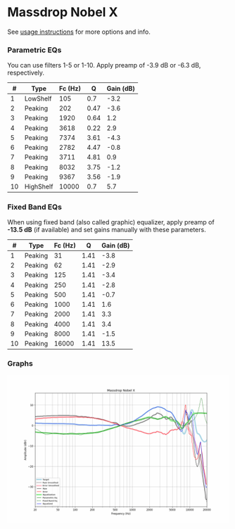 # Massdrop Nobel X
See [usage instructions](https://github.com/jaakkopasanen/AutoEq#usage) for more options and info.

### Parametric EQs
You can use filters 1-5 or 1-10. Apply preamp of -3.9 dB or -6.3 dB, respectively.

|   # | Type      |   Fc (Hz) |    Q |   Gain (dB) |
|-----|-----------|-----------|------|-------------|
|   1 | LowShelf  |       105 | 0.7  |        -3.2 |
|   2 | Peaking   |       202 | 0.47 |        -3.6 |
|   3 | Peaking   |      1920 | 0.64 |         1.2 |
|   4 | Peaking   |      3618 | 0.22 |         2.9 |
|   5 | Peaking   |      7374 | 3.61 |        -4.3 |
|   6 | Peaking   |      2782 | 4.47 |        -0.8 |
|   7 | Peaking   |      3711 | 4.81 |         0.9 |
|   8 | Peaking   |      8032 | 3.75 |        -1.2 |
|   9 | Peaking   |      9367 | 3.56 |        -1.9 |
|  10 | HighShelf |     10000 | 0.7  |         5.7 |

### Fixed Band EQs
When using fixed band (also called graphic) equalizer, apply preamp of **-13.5 dB** (if available) and set gains manually with these parameters.

|   # | Type    |   Fc (Hz) |    Q |   Gain (dB) |
|-----|---------|-----------|------|-------------|
|   1 | Peaking |        31 | 1.41 |        -3.8 |
|   2 | Peaking |        62 | 1.41 |        -2.9 |
|   3 | Peaking |       125 | 1.41 |        -3.4 |
|   4 | Peaking |       250 | 1.41 |        -2.8 |
|   5 | Peaking |       500 | 1.41 |        -0.7 |
|   6 | Peaking |      1000 | 1.41 |         1.6 |
|   7 | Peaking |      2000 | 1.41 |         3.3 |
|   8 | Peaking |      4000 | 1.41 |         3.4 |
|   9 | Peaking |      8000 | 1.41 |        -1.5 |
|  10 | Peaking |     16000 | 1.41 |        13.5 |

### Graphs
![](./Massdrop%20Nobel%20X.png)
